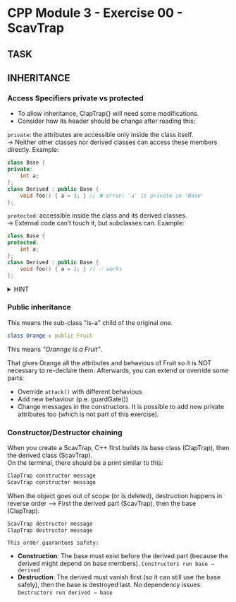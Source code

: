 # CPP Module 3 - Exercise 00 - ScavTrap

## TASK


## INHERITANCE

### Access Specifiers private vs protected
- To allow inheritance, ClapTrap{} will need some modifications.   
- Consider how its header should be change after reading this:  

`private`: the attributes are accessible only inside the class itself.  
→ Neither other classes nor derived classes can access these members directly.
Example:
```cpp
class Base {
private:
    int a;
};
class Derived : public Base {
    void foo() { a = 1; } // ❌ error: 'a' is private in 'Base'
};
```

`protected`: accessible inside the class and its derived classes.  
→ External code can’t touch it, but subclasses can.
Example:
```cpp
class Base {
protected:
    int a;
};
class Derived : public Base {
    void foo() { a = 1; } // ✅ works
};
```

<details> <summary> HINT </summary>
If you keep ClapTrap’s attributes private, **ScavTrap** won’t be able to set `_hitPoints = 100;` directly. Instead, you’d need getters/setters in ClapTrap (e.g., setHitPoints(int)), or you’d have to initialize via the ClapTrap constructor only.

Those attributes need a change in the access specifier so ScavTrap can modify them.
</details>

### Public inheritance
This means the sub-class "is-a" child of the original one. 

```yaml
class Orange : public Fruit 
```
This means *"Orannge is a Fruit"*.

That gives Orange all the attributes and behavious of Fruit so it is NOT necessary to re-declare them.
Afterwards, you can extend or override some parts:
- Override `attack()` with different behavious
- Add new behaviour (p.e. guardGate())
- Change messages in the constructors.
It is possible to add new private attributes too (which is not part of this exercise).

### Constructor/Destructor chaining

When you create a ScavTrap, C++ first builds its base class (ClapTrap), then the derived class (ScavTrap).  
On the terminal, there should be a print similar to this:  
```bash
ClapTrap constructor message
ScavTrap constructor message
```

When the object goes out of scope (or is deleted), destruction happens in reverse order --> First the derived part (ScavTrap), then the base (ClapTrap).  
```bash
ScavTrap destructor message
ClapTrap destructor message
```

`This order guarantees safety:`
- **Construction**: The base must exist before the derived part (because the derived might depend on base members). `Constructors run base → derived`
- **Destruction**: The derived must vanish first (so it can still use the base safely), then the base is destroyed last. No dependency issues. `Destructors run derived → base`
